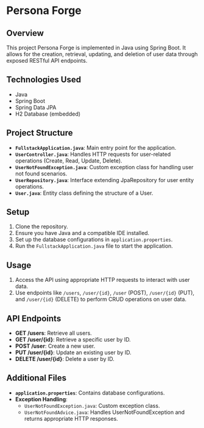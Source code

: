 # Persona Forge

## Overview
This project Persona Forge is implemented in Java using Spring Boot. It allows for the creation,
retrieval, updating, and deletion of user data through exposed RESTful API endpoints.

## Technologies Used
- Java
- Spring Boot
- Spring Data JPA
- H2 Database (embedded)

## Project Structure
- **`FullstackApplication.java`**: Main entry point for the application.
- **`UserController.java`**: Handles HTTP requests for user-related operations (Create, Read, Update, Delete).
- **`UserNotFoundException.java`**: Custom exception class for handling user not found scenarios.
- **`UserRepository.java`**: Interface extending JpaRepository for user entity operations.
- **`User.java`**: Entity class defining the structure of a User.

## Setup
1. Clone the repository.
2. Ensure you have Java and a compatible IDE installed.
3. Set up the database configurations in `application.properties`.
4. Run the `FullstackApplication.java` file to start the application.

## Usage
1. Access the API using appropriate HTTP requests to interact with user data.
2. Use endpoints like `/users`, `/user/{id}`, `/user` (POST), `/user/{id}` (PUT), and `/user/{id}` (DELETE) to
   perform CRUD operations on user data.

## API Endpoints
- **GET /users**: Retrieve all users.
- **GET /user/{id}**: Retrieve a specific user by ID.
- **POST /user**: Create a new user.
- **PUT /user/{id}**: Update an existing user by ID.
- **DELETE /user/{id}**: Delete a user by ID.

## Additional Files
- **`application.properties`**: Contains database configurations.
- **Exception Handling**:
  - `UserNotFoundException.java`: Custom exception class.
  - `UserNotFoundAdvice.java`: Handles UserNotFoundException and returns appropriate HTTP responses.

